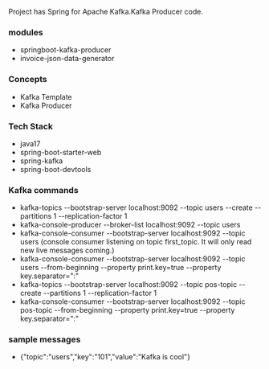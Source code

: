 Project has Spring for Apache Kafka.Kafka Producer code.

### modules
- springboot-kafka-producer
- invoice-json-data-generator

### Concepts
- Kafka Template
- Kafka Producer

### Tech Stack
- java17
- spring-boot-starter-web
- spring-kafka
- spring-boot-devtools

### Kafka commands
- kafka-topics --bootstrap-server localhost:9092 --topic users --create --partitions 1 --replication-factor 1
- kafka-console-producer --broker-list localhost:9092 --topic users
- kafka-console-consumer --bootstrap-server localhost:9092 --topic users (console consumer listening on topic first_topic. It will only read new live messages coming.)
- kafka-console-consumer --bootstrap-server localhost:9092 --topic users --from-beginning --property print.key=true --property key.separator=":"
- kafka-topics --bootstrap-server localhost:9092 --topic pos-topic --create --partitions 1 --replication-factor 1
- kafka-console-consumer --bootstrap-server localhost:9092 --topic pos-topic --from-beginning --property print.key=true --property key.separator=":"

### sample messages
- {"topic":"users","key":"101","value":"Kafka is cool"}